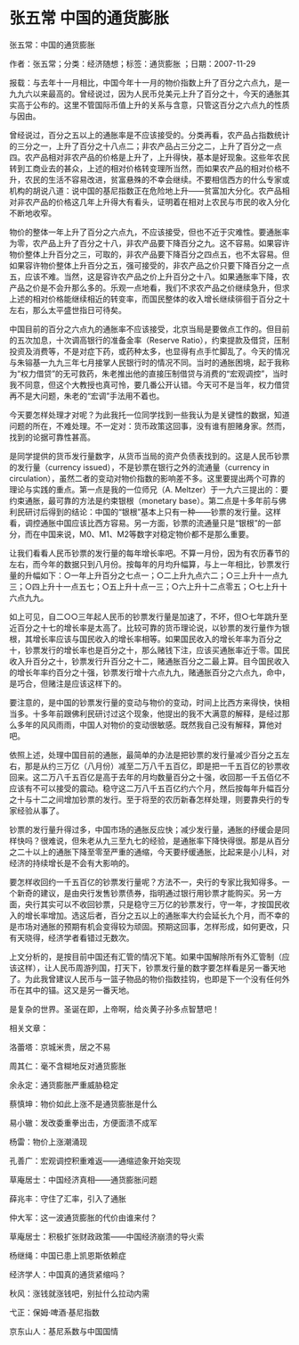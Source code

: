 # 张五常  中国的通货膨胀  
  
张五常：中国的通货膨胀  
作者：张五常；分类：经济随想；标签：通货膨胀 ；日期：2007-11-29  
报载：与去年十一月相比，中国今年十一月的物价指数上升了百分之六点九，是一九九六以来最高的。曾经说过，因为人民币兑美元上升了百分之十，今天的通胀其实高于公布的。这里不管国际币值上升的关系与含意，只管这百分之六点九的性质与因由。  
曾经说过，百分之五以上的通胀率是不应该接受的。分类再看，农产品占指数统计的三分之一，上升了百分之十八点二；非农产品占三分之二，上升了百分之一点四。农产品相对非农产品的价格是上升了，上升得快，基本是好现象。这些年农民转到工商业去的甚众，上述的相对价格转变理所当然，而如果农产品的相对价格不升，农民的生活不容易改进，贫富悬殊的不幸会继续。不要相信西方的什么专家或机构的胡说八道：说中国的基尼指数正在危险地上升——贫富加大分化。农产品相对非农产品的价格这几年上升得大有看头，证明着在相对上农民与市民的收入分化不断地收窄。  
物价的整体一年上升了百分之六点九，不应该接受，但也不近于灾难性。要通胀率为零，农产品上升了百分之十八，非农产品要下降百分之九。这不容易。如果容许物价整体上升百分之三，可取的，非农产品要下降百分之四点五，也不太容易。但如果容许物价整体上升百分之五，强可接受的，非农产品之价只要下降百分之一点五，应该不难。当然，这是容许农产品之价上升百分之十八。如果通胀率下降，农产品之价是不会升那么多的。乐观一点地看，我们不求农产品之价继续急升，但求上述的相对价格能继续相近的转变率，而国民整体的收入增长继续徘徊于百分之十左右，那么太平盛世指日可待矣。  
中国目前的百分之六点九的通胀率不应该接受，北京当局是要做点工作的。但目前的五次加息，十次调高银行的准备金率（Reserve Ratio），约束提款及借贷，压制投资及消费等，不是对症下药，或药种太多，也显得有点手忙脚乱了。今天的情况与朱镕基一九九三年七月接掌人民银行时的情况不同。当时的通胀困境，起于我称为“权力借贷”的无可救药，朱老推出他的直接压制借贷与消费的“宏观调控”，当时我不同意，但这个大教授也真可怜，要几番公开认错。今天可不是当年，权力借贷再不是大问题，朱老的“宏调”手法用不着也。  
今天要怎样处理才对呢？为此我托一位同学找到一些我认为是关键性的数据，知道问题的所在，不难处理。不一定对：货币政策这回事，没有谁有胆赌身家。然而，找到的论据可靠性甚高。  
是同学提供的货币发行量数字，从货币当局的资产负债表找到的。这是人民币钞票的发行量（currency issued），不是钞票在银行之外的流通量（currency in circulation），虽然二者的变动对物价指数的影响差不多。这里要提出两个可靠的理论与实践的重点。第一点是我的一位师兄（A. Meltzer）于一九六三提出的：要约束通胀，最可靠的方法是约束银根（monetary base）。第二点是十多年前与佛利民研讨后得到的结论：中国的“银根”基本上只有一种——钞票的发行量。这样看，调控通胀中国应该比西方容易。另一方面，钞票的流通量只是“银根”的一部分，而在中国来说，M0、M1、M2等数字对稳定物价都不是那么重要。  
让我们看看人民币钞票的发行量的每年增长率吧。不算一月份，因为有农历春节的左右，而今年的数据只到八月份。按每年的月均升幅算，与上一年相比，钞票发行量的升幅如下：○一年上升百分之七点一；○二上升九点六二；○三上升十一点九三；○四上升十一点五七；○五上升十点一三；○六上升十二点零五；○七上升十六点九九。  
如上可见，自二○○三年起人民币的钞票发行量是加速了，不坏，但○七年跳升至近百分之十七的增长率是太高了。比较可靠的货币理论说，以钞票的发行量作为银根，其增长率应该与国民收入的增长率相等。如果国民收入的增长年率为百分之十，钞票发行的增长率也是百分之十，那么赌钱下注，应该买通胀率近于零。国民收入升百分之十，钞票发行升百分之十二，赌通胀百分之二最上算。目今国民收入的增长年率约百分之十强，钞票发行增十六点九九，赌通胀百分之六点九，命中，是巧合，但赌注是应该这样下的。  
要注意的，是中国的钞票发行量的变动与物价的变动，时间上比西方来得快，快相当多。十多年前跟佛利民研讨过这个现象，他提出的我不大满意的解释，是经过那么多年的风风雨雨，中国人对物价的变动很敏感。既然我自己没有解释，算他对吧。  
依照上述，处理中国目前的通胀，最简单的办法是把钞票的发行量减少百分之五左右，那是从约三万亿（八月份）减至二万八千五百亿，即是把一千五百亿的钞票收回来。这二万八千五百亿是高于去年的月均数量百分之十强，收回那一千五佰亿不应该有不可以接受的震动。稳守这二万八千五百亿约六个月，然后按每年升幅百分之十与十二之间增加钞票的发行。至于将至的农历新春怎样处理，则要靠央行的专家经验从事了。  
钞票的发行量升得过多，中国市场的通胀反应快；减少发行量，通胀的纾缓会是同样快吗？很难说，但朱老从九三至九七的经验，是通胀率下降快得很。那是从百分之二十以上的通胀下降至零至严重的通缩，今天要纾缓通胀，比起来是小儿科，对经济的持续增长是不会有大影响的。  
要怎样收回约一千五百亿的钞票发行量呢？方法不一，央行的专家比我知得多。一个新奇的建议，是由央行发售钞票债券，指明通过银行用钞票才能购买。另一方面，央行其实可以不收回钞票，只是稳守三万亿的钞票发行，守一年，才按国民收入的增长率增加。选这后者，百分之五以上的通胀率大约会延长九个月，而不幸的是市场对通胀的预期有机会变得较为顽固。预期这回事，怎样形成，如何更改，只有天晓得，经济学者看错过无数次。  
上文分析的，是按目前中国还有汇管的情况下笔。如果中国解除所有外汇管制（应该这样），让人民币周游列国，打天下，钞票发行量的数字要怎样看是另一番天地了。为此我曾建议人民币与一篮子物品的物价指数挂钩，也即是下一个没有任何外币在其中的锚。这又是另一番天地。  
是复杂的世界。圣诞在即，上帝啊，给炎黄子孙多点智慧吧！  
  
相关文章：  
洛蕾塔：京城米贵，居之不易  
周其仁：毫不含糊地反对通货膨胀  
余永定：通货膨胀严重威胁稳定  
蔡慎坤：物价如此上涨不是通货膨胀是什么  
易小辙：发改委重拳出击，方便面溃不成军  
杨雷：物价上涨潮涌现  
孔善广：宏观调控积重难返——通缩迹象开始突现  
草庵居士：中国经济真相——通货膨胀问题  
薛兆丰：守住了汇率，引入了通胀  
仲大军：这一波通货膨胀的代价由谁来付？  
草庵居士：积极扩张财政政策——中国经济崩溃的导火索  
杨继绳：中国已患上凯恩斯依赖症  
经济学人：中国真的通货紧缩吗？  
秋风：涨钱就涨钱吧，别扯什么拉动内需  
弋正：保姆·啤酒·基尼指数  
京东山人：基尼系数与中国国情